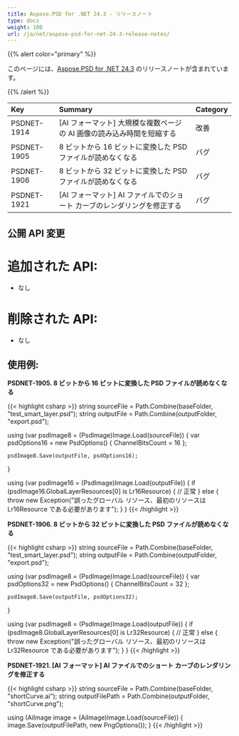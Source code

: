```yaml
---
title: Aspose.PSD for .NET 24.3 - リリースノート
type: docs
weight: 100
url: /ja/net/aspose-psd-for-net-24-3-release-notes/
---
```


{{% alert color="primary" %}}

このページには、[Aspose.PSD for .NET 24.3](https://www.nuget.org/packages/Aspose.PSD/) のリリースノートが含まれています。

{{% /alert %}}

| **Key**     | **Summary**                                                          | **Category** |
|:------------|:---------------------------------------------------------------------|:------------|
| PSDNET-1914 | [AI フォーマット] 大規模な複数ページの AI 画像の読み込み時間を短縮する         |     改善     |
| PSDNET-1905 | 8 ビットから 16 ビットに変換した PSD ファイルが読めなくなる     |     バグ     |
| PSDNET-1906 | 8 ビットから 32 ビットに変換した PSD ファイルが読めなくなる     |     バグ     |
| PSDNET-1921 | [AI フォーマット] AI ファイルでのショート カーブのレンダリングを修正する    |     バグ     |

## **公開 API 変更**
# **追加された API:**
- なし

# **削除された API:**
- なし

## **使用例:**

**PSDNET-1905. 8 ビットから 16 ビットに変換した PSD ファイルが読めなくなる**

{{< highlight csharp >}}
string sourceFile = Path.Combine(baseFolder, "test_smart_layer.psd");
string outputFile = Path.Combine(outputFolder, "export.psd");

using (var psdImage8 = (PsdImage)Image.Load(sourceFile))
{
    var psdOptions16 = new PsdOptions()
    {
        ChannelBitsCount = 16
    };

    psdImage8.Save(outputFile, psdOptions16);
}

using (var psdImage16 = (PsdImage)Image.Load(outputFile))
{
    if (psdImage16.GlobalLayerResources[0] is Lr16Resource)
    {
        // 正常
    }
    else
    {
        throw new Exception("誤ったグローバル リソース、最初のリソースは Lr16Resource である必要があります");
    }
}
{{< /highlight >}}

**PSDNET-1906. 8 ビットから 32 ビットに変換した PSD ファイルが読めなくなる**

{{< highlight csharp >}}
string sourceFile = Path.Combine(baseFolder, "test_smart_layer.psd");
string outputFile = Path.Combine(outputFolder, "export.psd");

using (var psdImage8 = (PsdImage)Image.Load(sourceFile))
{
    var psdOptions32 = new PsdOptions()
    {
        ChannelBitsCount = 32
    };

    psdImage8.Save(outputFile, psdOptions32);
}

using (var psdImage8 = (PsdImage)Image.Load(outputFile))
{
    if (psdImage8.GlobalLayerResources[0] is Lr32Resource)
    {
        // 正常
    }
    else
    {
        throw new Exception("誤ったグローバル リソース、最初のリソースは Lr32Resource である必要があります");
    }
}
{{< /highlight >}}

**PSDNET-1921. [AI フォーマット] AI ファイルでのショート カーブのレンダリングを修正する**

{{< highlight csharp >}}
string sourceFile = Path.Combine(baseFolder, "shortCurve.ai");
string outputFilePath = Path.Combine(outputFolder, "shortCurve.png");

using (AiImage image = (AiImage)Image.Load(sourceFile))
{
    image.Save(outputFilePath, new PngOptions());
}
{{< /highlight >}}
